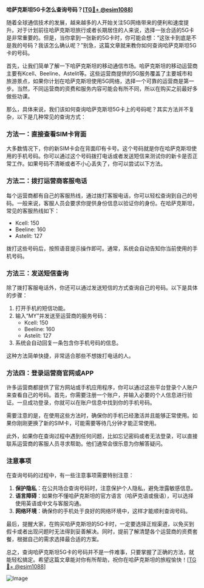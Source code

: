 **哈萨克斯坦5G卡怎么查询号码？[[TG💪+ @esim1088](https://t.me/s/esim1088)]**

随着全球通信技术的发展，越来越多的人开始关注5G网络带来的便利和速度提升。对于计划前往哈萨克斯坦旅行或者长期居住的人来说，选择一张合适的5G卡是非常重要的。但是，当你拿到一张新的5G卡时，你可能会想：“这张卡到底是不是我的号码？我该怎么确认呢？”别急，这篇文章就来教你如何查询哈萨克斯坦5G卡的号码。

首先，让我们简单了解一下哈萨克斯坦的移动通信市场。哈萨克斯坦的移动运营商主要有Kcell、Beeline、Astelit等。这些运营商提供的5G服务覆盖了主要城市和旅游景点，如果你计划在哈萨克斯坦使用5G网络，选择一个可靠的运营商是第一步。当然，不同运营商的资费和服务内容可能会有所不同，所以在购买之前最好多做些功课。

那么，具体来说，我们该如何查询哈萨克斯坦5G卡上的号码呢？其实方法并不复杂，以下是几种常见的查询方式：

### 方法一：直接查看SIM卡背面

大多数情况下，你的新SIM卡会在背面印有卡号。这个号码就是你在哈萨克斯坦使用的手机号码。你可以通过这个号码拨打电话或者发送短信来测试你的新卡是否正常工作。如果号码不清晰或者不小心丢失了，你可以尝试以下方法。

### 方法二：拨打运营商客服电话

每个运营商都有自己的客服热线，通过拨打客服电话，你可以轻松查询到自己的号码。一般来说，客服人员会要求你提供身份信息以验证你的身份。在哈萨克斯坦，常见的客服热线如下：

- Kcell: 150
- Beeline: 160
- Astelit: 127

拨打这些号码后，按照语音提示操作即可。通常，系统会自动告知你当前使用的手机号码。

### 方法三：发送短信查询

除了拨打客服电话外，你还可以通过发送短信的方式查询自己的号码。以下是具体的步骤：

1. 打开手机的短信功能。
2. 输入“MY”并发送至运营商的服务号码：
   - Kcell: 150
   - Beeline: 160
   - Astelit: 127
3. 系统会自动回复一条包含你手机号码的信息。

这种方法简单快捷，非常适合那些不想拨打电话的人。

### 方法四：登录运营商官网或APP

许多运营商都提供了官方网站或手机应用程序，你可以通过这些平台登录个人账户来查看自己的号码。首先，你需要注册一个账户，并输入必要的个人信息进行验证。一旦成功登录，你就可以在账户信息中找到你的手机号码。

需要注意的是，在使用这些方法时，确保你的手机已经激活并且能够正常使用。如果你刚刚更换了新的SIM卡，可能需要等待几分钟才能正常使用。

此外，如果你在查询过程中遇到任何问题，比如忘记密码或者无法登录，可以直接联系运营商的客服人员寻求帮助。他们通常会很乐意为你解答疑问。

### 注意事项

在查询号码的过程中，有一些注意事项需要特别注意：

1. **保护隐私**：在公共场合查询号码时，注意保护个人隐私，避免泄露敏感信息。
2. **语言障碍**：如果你不懂哈萨克斯坦的官方语言（哈萨克语或俄语），可以选择使用英语或中文与客服沟通。
3. **网络环境**：确保你的手机处于良好的网络环境中，这样才能顺利查询号码。

最后，提醒大家，在购买哈萨克斯坦的5G卡时，一定要选择正规渠道，以免买到假卡或者出现问题时无法得到妥善解决。同时，提前了解清楚各个运营商的资费套餐，根据自己的需求选择最合适的方案。

总之，查询哈萨克斯坦5G卡的号码并不是一件难事，只要掌握了正确的方法，就能轻松搞定。希望这篇文章能对你有所帮助，祝你在哈萨克斯坦的旅程愉快！[[TG💪+ @esim1088](https://t.me/s/esim1088)]

![Image](https://i.postimg.cc/4NQfJmqS/Snipaste-2025-05-13-00-14-12.png)